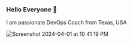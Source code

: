 ### Hello Everyone 👋

I am passionate DevOps Coach from Texas, USA

![Screenshot 2024-04-01 at 10 41 19 PM](https://github.com/akannan1087/akannan1087/assets/15877864/9be671d9-37e1-498c-a150-df43ec677537)

<!--
**akannan1087/akannan1087** is a ✨ _special_ ✨ repository because its `README.md` (this file) appears on your GitHub profile.

Here are some ideas to get you started:

- 🔭 I’m currently working on ...
- 🌱 I’m currently learning ...
- 👯 I’m looking to collaborate on ...
- 🤔 I’m looking for help with ...
- 💬 Ask me about ...
- 📫 How to reach me: ...
- 😄 Pronouns: ...
- ⚡ Fun fact: ...
-->
